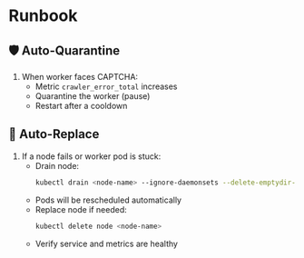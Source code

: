 

# Runbook

## 🛡️ Auto-Quarantine
1. When worker faces CAPTCHA:  
   - Metric `crawler_error_total` increases  
   - Quarantine the worker (pause)  
   - Restart after a cooldown  

## 🔄 Auto-Replace
1. If a node fails or worker pod is stuck:  
   - Drain node:  
     ```bash
     kubectl drain <node-name> --ignore-daemonsets --delete-emptydir-data
     ```
   - Pods will be rescheduled automatically  
   - Replace node if needed:  
     ```bash
     kubectl delete node <node-name>
     ```
   - Verify service and metrics are healthy  